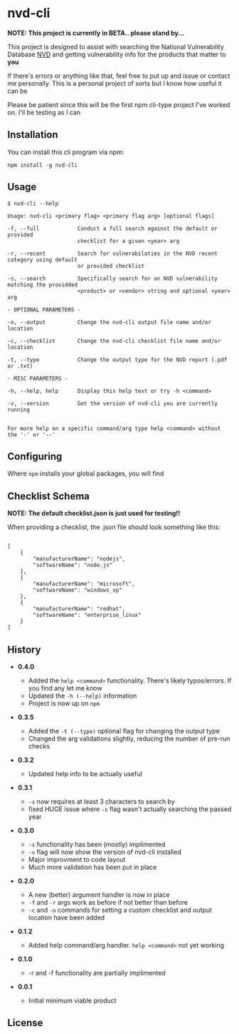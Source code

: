 # nvd-cli

**NOTE: This project is currently in BETA.. please stand by...**

This project is designed to assist with searching the National Vulnerability Database 
[NVD](https://nvd.nist.gov/) and getting vulnerability info for the products that matter to **you**

If there's errors or anything like that, feel free to put up and issue or contact me personally.
This is a personal project of sorts but I know how useful it can be

Please be patient since this will be the first npm cli-type project I've worked on. I'll be testing as I can


## Installation

You can install this cli program via npm:

```
npm install -g nvd-cli
```

## Usage

```
$ nvd-cli --help

Usage: nvd-cli <primary flag> <primary flag arg> [optional flags]

-f, --full            Conduct a full search against the default or provided 
                      checklist for a given <year> arg

-r, --recent          Search for vulnerabilaties in the NVD recent category using default 
                      or provided checklist

-s, --search          Specifically search for an NVD vulnerability matching the providded 
                      <product> or <vendor> string and optional <year> arg

- OPTIONAL PARAMETERS -

-o, --output          Change the nvd-cli output file name and/or location

-c, --checklist       Change the nvd-cli checklist file name and/or location

-t, --type            Change the output type for the NVD report (.pdf or .txt)

- MISC PARAMETERS -

-h, --help, help      Display this help text or try -h <command>

-v, --version         Get the version of nvd-cli you are currently running


For more help on a specific command/arg type help <command> without the '-' or '--'

```

## Configuring

Where `npm` installs your global packages, you will find 

## Checklist Schema

**NOTE: The default checklist.json is just used for testing!!**

When providing a checklist, the .json file should look something like this:

```

[
    {
        "manufacturerName": "nodejs",
        "softwareName": "node.js"
    },
    {
        "manufacturerName": "microsoft",
        "softwareName": "windows_xp"
    },
    {
        "manufacturerName": "redhat",
        "softwareName": "enterprise_linux"
    }
]

```

## History

- **0.4.0**
    - Added the `help <command>` functionality. There's likely typos/errors. If you find any let me know
    - Updated the `-h (--help)` information
    - Project is now up on `npm`


- **0.3.5**
    - Added the `-t (--type)` optional flag for changing the output type
    - Changed the arg validations slightly, reducing the number of pre-run checks

- **0.3.2**
    - Updated help info to be actually useful

- **0.3.1**
    - `-s` now requires at least 3 characters to search by
    - fixed HUGE issue where `-s` flag wasn't actually searching the passed year

- **0.3.0**
    - `-s` functionality has been (mostly) implimented
    - `-v` flag will now show the version of nvd-cli installed
    - Major improvment to code layout
    - Much more validation has been put in place

- **0.2.0**
    - A new (better) argument handler is now in place
    - `-f` and `-r` args work as before if not better than before
    - `-c` and `-o` commands for setting a custom checklist and output location have been added

- **0.1.2**
    - Added help command/arg handler.  `help <command>` not yet working


- **0.1.0**
    - -r and -f functionality are partially implimented


- **0.0.1**
    - Initial minimum viable product


## License

